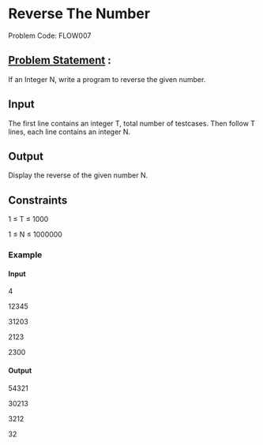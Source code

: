 # Reverse The Number 
Problem Code: FLOW007
## [Problem Statement](https://www.codechef.com/LRNDSA01/problems/FLOW007) :
If an Integer N, write a program to reverse the given number.

## Input
The first line contains an integer T, total number of testcases. Then follow T lines, each line contains an integer N.

## Output
Display the reverse of the given number N.

## Constraints
1 ≤ T ≤ 1000

1 ≤ N ≤ 1000000

### Example

#### Input
4

12345

31203

2123

2300

#### Output

54321

30213

3212

32
